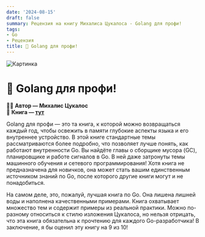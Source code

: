 ```yaml
---
date: '2024-08-15'
draft: false
summary: Рецензия на книгу Михалиса Цукалоса - Golang для профи!
tags:
- Go
- Рецензия
title: 🦫 Golang для профи!
---
```


![Картинка](http://localhost:1313/images/posts/image_13.jpg)

# 🦫 Golang для профи!

🧍‍♂️ **Автор — Михалис Цукалос**\
📕 **Книга — [тут](https://t.me/c/2238954094/7)**

Golang для профи — это та книга, к которой можно возвращаться каждый год, чтобы освежить в памяти глубокие аспекты языка и его внутреннее устройство. В этой книге стандартные темы рассматриваются более подробно, что позволяет лучше понять, как работают внутренности Go. Вы найдёте главы о сборщике мусора (GC), планировщике и работе сигналов в Go. В ней даже затронуты темы машинного обучения и сетевого программирования! Хотя книга не предназначена для новичков, она может стать вашим единственным источником знаний по Go, после которого другие книги могут и не понадобиться.

На самом деле, это, пожалуй, лучшая книга по Go. Она лишена лишней воды и наполнена качественными примерами. Книга охватывает множество тем и содержит примеры из реальной практики. Можно по-разному относиться к стилю изложения Цукалоса, но нельзя отрицать, что эта книга обязательна к прочтению для каждого Go-разработчика! В заключение, я бы оценил эту книгу на 9 из 10!
